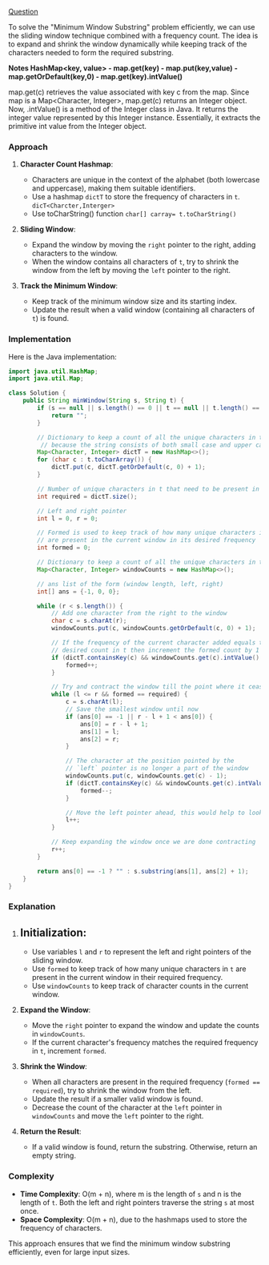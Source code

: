 [Question](https://leetcode.com/problems/minimum-window-substring/)


To solve the "Minimum Window Substring" problem efficiently, we can use the sliding window technique combined with a frequency count. The idea is to expand and shrink the window dynamically while keeping track of the characters needed to form the required substring.

**Notes HashMap<key, value>   -  map.get(key)     -     map.put(key,value)  -   map.getOrDefault(key,0)  -   map.get(key).intValue()**

map.get(c) retrieves the value associated with key c from the map. Since map is a Map<Character, Integer>, map.get(c) returns an Integer object. Now, .intValue() is a method of the Integer class in Java. It returns the integer value represented by this Integer instance. Essentially, it extracts the primitive int value from the Integer object.

### Approach

1. **Character Count Hashmap**:
   - Characters are unique in the context of the alphabet (both lowercase and uppercase), making them suitable identifiers.
   - Use a hashmap `dictT` to store the frequency of characters in `t`. `dicT<Charcter,Interger>` 
   - Use toCharString() function `char[] carray= t.toCharString()` 

2. **Sliding Window**:
   - Expand the window by moving the `right` pointer to the right, adding characters to the window.
   - When the window contains all characters of `t`, try to shrink the window from the left by moving the `left` pointer to the right.

3. **Track the Minimum Window**:
   - Keep track of the minimum window size and its starting index.
   - Update the result when a valid window (containing all characters of `t`) is found.

### Implementation

Here is the Java implementation:

```java
import java.util.HashMap;
import java.util.Map;

class Solution {
    public String minWindow(String s, String t) {
        if (s == null || s.length() == 0 || t == null || t.length() == 0) {
            return "";
        }

        // Dictionary to keep a count of all the unique characters in t
         // because the string consists of both small case and upper case using arrays is complicated
        Map<Character, Integer> dictT = new HashMap<>();
        for (char c : t.toCharArray()) {
            dictT.put(c, dictT.getOrDefault(c, 0) + 1);
        }

        // Number of unique characters in t that need to be present in the desired window
        int required = dictT.size();

        // Left and right pointer
        int l = 0, r = 0;

        // Formed is used to keep track of how many unique characters in t
        // are present in the current window in its desired frequency
        int formed = 0;

        // Dictionary to keep a count of all the unique characters in the current window
        Map<Character, Integer> windowCounts = new HashMap<>();

        // ans list of the form (window length, left, right)
        int[] ans = {-1, 0, 0};

        while (r < s.length()) {
            // Add one character from the right to the window
            char c = s.charAt(r);
            windowCounts.put(c, windowCounts.getOrDefault(c, 0) + 1);

            // If the frequency of the current character added equals to the
            // desired count in t then increment the formed count by 1
            if (dictT.containsKey(c) && windowCounts.get(c).intValue() == dictT.get(c).intValue()) {
                formed++;
            }

            // Try and contract the window till the point where it ceases to be 'desirable'
            while (l <= r && formed == required) {
                c = s.charAt(l);
                // Save the smallest window until now
                if (ans[0] == -1 || r - l + 1 < ans[0]) {
                    ans[0] = r - l + 1;
                    ans[1] = l;
                    ans[2] = r;
                }

                // The character at the position pointed by the
                // `left` pointer is no longer a part of the window
                windowCounts.put(c, windowCounts.get(c) - 1);
                if (dictT.containsKey(c) && windowCounts.get(c).intValue() < dictT.get(c).intValue()) {
                    formed--;
                }

                // Move the left pointer ahead, this would help to look for a new window
                l++;
            }

            // Keep expanding the window once we are done contracting
            r++;   
        }

        return ans[0] == -1 ? "" : s.substring(ans[1], ans[2] + 1);
    }
}
```

### Explanation

1. **Initialization**:
   - 
   - Use variables `l` and `r` to represent the left and right pointers of the sliding window.
   - Use `formed` to keep track of how many unique characters in `t` are present in the current window in their required frequency.
   - Use `windowCounts` to keep track of character counts in the current window.

2. **Expand the Window**:
   - Move the `right` pointer to expand the window and update the counts in `windowCounts`.
   - If the current character's frequency matches the required frequency in `t`, increment `formed`.

3. **Shrink the Window**:
   - When all characters are present in the required frequency (`formed == required`), try to shrink the window from the left.
   - Update the result if a smaller valid window is found.
   - Decrease the count of the character at the `left` pointer in `windowCounts` and move the `left` pointer to the right.

4. **Return the Result**:
   - If a valid window is found, return the substring. Otherwise, return an empty string.

### Complexity

- **Time Complexity**: O(m + n), where m is the length of `s` and n is the length of `t`. Both the left and right pointers traverse the string `s` at most once.
- **Space Complexity**: O(m + n), due to the hashmaps used to store the frequency of characters.

This approach ensures that we find the minimum window substring efficiently, even for large input sizes.

